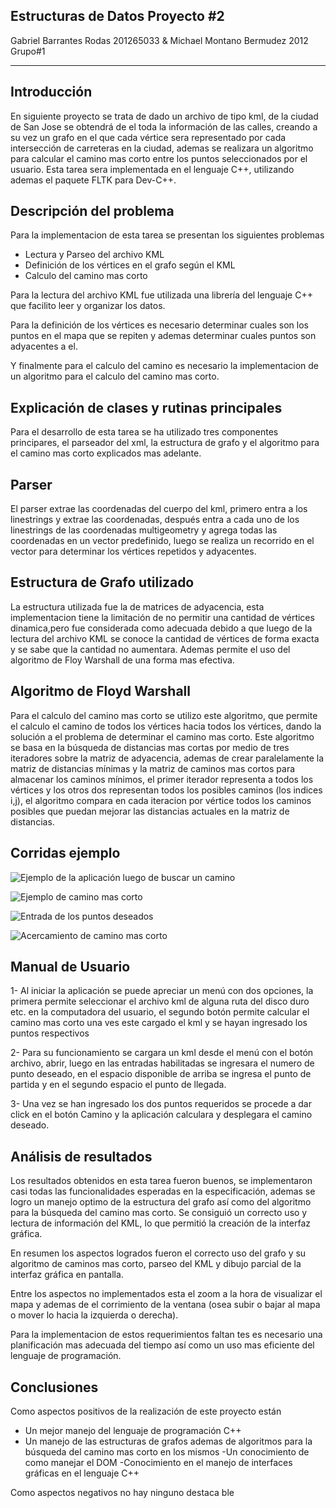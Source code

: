 Estructuras de Datos Proyecto #2
----------------------------------
Gabriel Barrantes Rodas  201265033 &
Michael Montano Bermudez 2012
Grupo#1

----------------------------------
Introducción 
----------------------------------
  En siguiente proyecto se trata de dado un archivo de tipo kml, de la ciudad de San Jose se obtendrá de el toda la información de las calles, creando a su vez un grafo en el que cada vértice sera representado por cada intersección de carreteras en la ciudad, ademas se realizara un algoritmo para calcular el camino mas corto entre los puntos seleccionados por el usuario. Esta tarea sera implementada en el lenguaje C++, utilizando ademas el paquete FLTK para Dev-C++.

Descripción del problema 
---------------
Para la implementacion de esta tarea se presentan los siguientes problemas 

  - Lectura y Parseo del archivo KML
  - Definición de los vértices en el grafo según el KML
  - Calculo del camino mas corto 

Para la lectura del archivo KML fue utilizada una librería del lenguaje C++ que facilito leer y organizar los datos.

Para la definición de los vértices es necesario determinar cuales son los puntos en el mapa que se repiten y ademas determinar cuales puntos son adyacentes a el.

Y finalmente para el calculo del camino es necesario la implementacion de un algoritmo para el calculo del camino mas corto.

Explicación de clases y rutinas principales
--------------------------------------------
Para el desarrollo de esta tarea se ha utilizado tres componentes principares, el parseador del xml, la estructura de grafo y el algoritmo para el camino mas corto explicados mas adelante.

Parser
---------
El parser extrae las coordenadas del cuerpo del kml, primero entra a los linestrings y extrae las coordenadas, después entra a cada uno de los linestrings de las coordenadas multigeometry y agrega todas las coordenadas en un vector predefinido, luego se realiza un recorrido en el vector para determinar los vértices repetidos y adyacentes.

Estructura de Grafo utilizado
---------
La estructura utilizada fue la de matrices de adyacencia, esta implementacion tiene la limitación de no permitir una cantidad de vértices dinamica,pero fue considerada como adecuada debido a que luego de la lectura del archivo KML se conoce la cantidad de vértices de forma exacta y se sabe que la cantidad no aumentara. Ademas permite el uso del algoritmo de Floy Warshall de una forma mas efectiva.

Algoritmo de Floyd Warshall
---------------------------
Para el calculo del camino mas corto se utilizo este algoritmo, que permite el calculo el camino de todos los vértices hacia todos los vértices, dando la solución a el problema de determinar el camino mas corto.
Este algoritmo se basa en la búsqueda de distancias mas cortas por medio de tres iteradores sobre la matriz de adyacencia, ademas de crear paralelamente la matriz de distancias mínimas y la matriz de caminos mas cortos para almacenar los caminos mínimos, el primer iterador representa a todos los vértices y los otros dos representan todos los posibles caminos (los indices i,j), el algoritmo compara en cada iteracion por vértice todos los caminos posibles que puedan mejorar las distancias actuales en la matriz de distancias.

Corridas ejemplo
----------------------
 ![Ejemplo de la aplicación luego de buscar un camino](http://subir.cc/images/datos.png "")

 ![Ejemplo de camino mas corto](http://subir.cc/images/datos2.png "")

 ![Entrada de los puntos deseados](http://subir.cc/images/datos1.png "")

 ![Acercamiento de camino mas corto](http://subir.cc/images/datos3.png "")

Manual de Usuario
------------------
1- Al iniciar la aplicación se puede apreciar un menú con dos opciones, la primera permite seleccionar el archivo kml de alguna ruta del disco duro etc. en la computadora del usuario, el segundo botón permite calcular el camino mas corto una ves este cargado el kml y se hayan ingresado los puntos respectivos

2- Para su funcionamiento se cargara un kml desde el menú con el botón archivo, abrir, luego en las entradas habilitadas se ingresara el numero de punto deseado, en el espacio disponible de arriba se ingresa el punto de partida y en el segundo espacio el punto de llegada.

3- Una vez se han ingresado los dos puntos requeridos se procede a dar click en el botón Camino y la aplicación calculara y desplegara el camino deseado.


Análisis de resultados 
----------------------
Los resultados obtenidos en esta tarea fueron buenos, se implementaron casi todas las funcionalidades esperadas en la especificación, ademas se logro un manejo optimo de la estructura del grafo así como del algoritmo para la búsqueda del camino mas corto. Se consiguió un correcto uso y lectura de información del KML, lo que permitió la creación de la interfaz gráfica.

En resumen los aspectos logrados fueron el correcto uso del grafo y su algoritmo de caminos mas corto, parseo del KML y dibujo parcial de la interfaz gráfica en pantalla.

Entre los aspectos no implementados esta el zoom a la hora de visualizar el mapa y ademas de el corrimiento de la ventana (osea subir o bajar al mapa o mover lo hacia la izquierda o derecha).

Para la implementacion de estos requerimientos faltan tes es necesario una planificación mas adecuada del tiempo así como un uso mas eficiente del lenguaje de programación.

Conclusiones 
--------------
Como aspectos positivos de la realización de este proyecto están 

  - Un mejor manejo del lenguaje de programación C++ 
  - Un manejo de las estructuras de grafos ademas de algoritmos para la búsqueda del camino mas corto en los mismos
  -Un conocimiento de como manejar el DOM
  -Conocimiento en el manejo de interfaces gráficas en el lenguaje C++

Como aspectos negativos no hay ninguno destaca ble 

